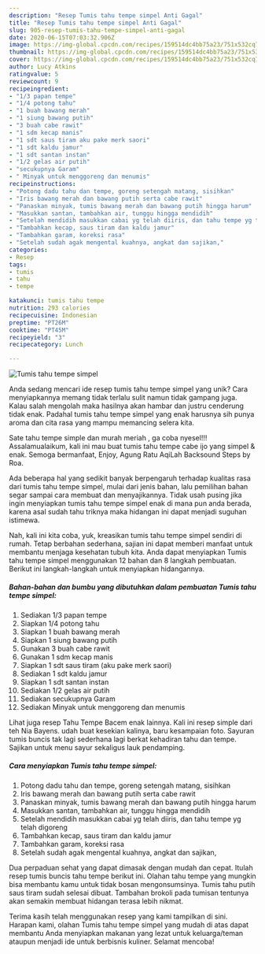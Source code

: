 ```yaml
---
description: "Resep Tumis tahu tempe simpel Anti Gagal"
title: "Resep Tumis tahu tempe simpel Anti Gagal"
slug: 905-resep-tumis-tahu-tempe-simpel-anti-gagal
date: 2020-06-15T07:03:32.906Z
image: https://img-global.cpcdn.com/recipes/159514dc4bb75a23/751x532cq70/tumis-tahu-tempe-simpel-foto-resep-utama.jpg
thumbnail: https://img-global.cpcdn.com/recipes/159514dc4bb75a23/751x532cq70/tumis-tahu-tempe-simpel-foto-resep-utama.jpg
cover: https://img-global.cpcdn.com/recipes/159514dc4bb75a23/751x532cq70/tumis-tahu-tempe-simpel-foto-resep-utama.jpg
author: Lucy Atkins
ratingvalue: 5
reviewcount: 9
recipeingredient:
- "1/3 papan tempe"
- "1/4 potong tahu"
- "1 buah bawang merah"
- "1 siung bawang putih"
- "3 buah cabe rawit"
- "1 sdm kecap manis"
- "1 sdt saus tiram aku pake merk saori"
- "1 sdt kaldu jamur"
- "1 sdt santan instan"
- "1/2 gelas air putih"
- "secukupnya Garam"
- " Minyak untuk menggoreng dan menumis"
recipeinstructions:
- "Potong dadu tahu dan tempe, goreng setengah matang, sisihkan"
- "Iris bawang merah dan bawang putih serta cabe rawit"
- "Panaskan minyak, tumis bawang merah dan bawang putih hingga harum"
- "Masukkan santan, tambahkan air, tunggu hingga mendidih"
- "Setelah mendidih masukkan cabai yg telah diiris, dan tahu tempe yg telah digoreng"
- "Tambahkan kecap, saus tiram dan kaldu jamur"
- "Tambahkan garam, koreksi rasa"
- "Setelah sudah agak mengental kuahnya, angkat dan sajikan,"
categories:
- Resep
tags:
- tumis
- tahu
- tempe

katakunci: tumis tahu tempe 
nutrition: 293 calories
recipecuisine: Indonesian
preptime: "PT26M"
cooktime: "PT45M"
recipeyield: "3"
recipecategory: Lunch

---
```



![Tumis tahu tempe simpel](https://img-global.cpcdn.com/recipes/159514dc4bb75a23/751x532cq70/tumis-tahu-tempe-simpel-foto-resep-utama.jpg)

Anda sedang mencari ide resep tumis tahu tempe simpel yang unik? Cara menyiapkannya memang tidak terlalu sulit namun tidak gampang juga. Kalau salah mengolah maka hasilnya akan hambar dan justru cenderung tidak enak. Padahal tumis tahu tempe simpel yang enak harusnya sih punya aroma dan cita rasa yang mampu memancing selera kita.

Sate tahu tempe simple dan murah meriah , ga coba nyesel!!! Assalamualaikum, kali ini mau buat tumis tahu tempe cabe ijo yang simpel &amp; enak. Semoga bermanfaat, Enjoy, Agung Ratu AqiLah Backsound Steps by Roa.

Ada beberapa hal yang sedikit banyak berpengaruh terhadap kualitas rasa dari tumis tahu tempe simpel, mulai dari jenis bahan, lalu pemilihan bahan segar sampai cara membuat dan menyajikannya. Tidak usah pusing jika ingin menyiapkan tumis tahu tempe simpel enak di mana pun anda berada, karena asal sudah tahu triknya maka hidangan ini dapat menjadi suguhan istimewa.


Nah, kali ini kita coba, yuk, kreasikan tumis tahu tempe simpel sendiri di rumah. Tetap berbahan sederhana, sajian ini dapat memberi manfaat untuk membantu menjaga kesehatan tubuh kita. Anda dapat menyiapkan Tumis tahu tempe simpel menggunakan 12 bahan dan 8 langkah pembuatan. Berikut ini langkah-langkah untuk menyiapkan hidangannya.

<!--inarticleads1-->

##### Bahan-bahan dan bumbu yang dibutuhkan dalam pembuatan Tumis tahu tempe simpel:

1. Sediakan 1/3 papan tempe
1. Siapkan 1/4 potong tahu
1. Siapkan 1 buah bawang merah
1. Siapkan 1 siung bawang putih
1. Gunakan 3 buah cabe rawit
1. Gunakan 1 sdm kecap manis
1. Siapkan 1 sdt saus tiram (aku pake merk saori)
1. Sediakan 1 sdt kaldu jamur
1. Siapkan 1 sdt santan instan
1. Sediakan 1/2 gelas air putih
1. Sediakan secukupnya Garam
1. Sediakan  Minyak untuk menggoreng dan menumis


Lihat juga resep Tahu Tempe Bacem enak lainnya. Kali ini resep simple dari teh Nia Bayens. udah buat kesekian kalinya, baru kesampaian foto. Sayuran tumis buncis tak lagi sederhana lagi berkat kehadiran tahu dan tempe. Sajikan untuk menu sayur sekaligus lauk pendamping. 

<!--inarticleads2-->

##### Cara menyiapkan Tumis tahu tempe simpel:

1. Potong dadu tahu dan tempe, goreng setengah matang, sisihkan
1. Iris bawang merah dan bawang putih serta cabe rawit
1. Panaskan minyak, tumis bawang merah dan bawang putih hingga harum
1. Masukkan santan, tambahkan air, tunggu hingga mendidih
1. Setelah mendidih masukkan cabai yg telah diiris, dan tahu tempe yg telah digoreng
1. Tambahkan kecap, saus tiram dan kaldu jamur
1. Tambahkan garam, koreksi rasa
1. Setelah sudah agak mengental kuahnya, angkat dan sajikan,


Dua perpaduan sehat yang dapat dimasak dengan mudah dan cepat. Itulah resep tumis buncis tahu tempe berikut ini. Olahan tahu tempe yang mungkin bisa membantu kamu untuk tidak bosan mengonsumsinya. Tumis tahu putih saus tiram sudah selesai dibuat. Tambahan brokoli pada tumisan tentunya akan semakin membuat hidangan terasa lebih nikmat. 

Terima kasih telah menggunakan resep yang kami tampilkan di sini. Harapan kami, olahan Tumis tahu tempe simpel yang mudah di atas dapat membantu Anda menyiapkan makanan yang lezat untuk keluarga/teman ataupun menjadi ide untuk berbisnis kuliner. Selamat mencoba!
